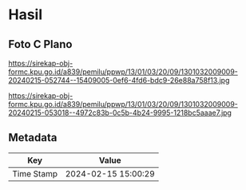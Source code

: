 # Hasil

## Foto C Plano

https://sirekap-obj-formc.kpu.go.id/a839/pemilu/ppwp/13/01/03/20/09/1301032009009-20240215-052744--15409005-0ef6-4fd6-bdc9-26e88a758f13.jpg

https://sirekap-obj-formc.kpu.go.id/a839/pemilu/ppwp/13/01/03/20/09/1301032009009-20240215-053018--4972c83b-0c5b-4b24-9995-1218bc5aaae7.jpg


## Metadata

| Key        | Value               |
| ---------- | ------------------- |
| Time Stamp | 2024-02-15 15:00:29 |



